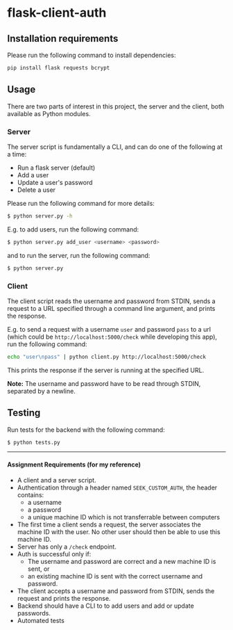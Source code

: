 # flask-client-auth


## Installation requirements

Please run the following command to install dependencies:

```bash
pip install flask requests bcrypt
```

## Usage

There are two parts of interest in this project, the server and the client,
both available as Python modules.

### Server
The server script is fundamentally a CLI, and can do one of the following at a
time:

* Run a flask server (default)
* Add a user
* Update a user's password
* Delete a user

Please run the following command for more details:

```bash
$ python server.py -h
```

E.g. to add users, run the following command:

```bash
$ python server.py add_user <username> <password>
```

and to run the server, run the following command:

```bash
$ python server.py
```

### Client

The client script reads the username and password from STDIN, sends a request to
a URL specified through a command line argument, and prints the response.

E.g. to send a request with a username `user` and password `pass` to a url
(which could be `http://localhost:5000/check` while developing this app),
run the following command:

```bash
echo "user\npass" | python client.py http://localhost:5000/check
```

This prints the response if the server is running at the specified URL.

**Note:** The username and password have to be read through STDIN, separated by a newline.

## Testing

Run tests for the backend with the following command:

```bash
$ python tests.py
```

---


#### Assignment Requirements (for my reference)

* A client and a server script.
* Authentication through a header named `SEEK_CUSTOM_AUTH`, the header contains:
    - a username
    - a password
    - a unique machine ID which is not transferrable between computers
* The first time a client sends a request, the server associates the machine ID
  with the user. No other user should then be able to use this machine ID.
* Server has only a `/check` endpoint.
* Auth is successful only if:
    - The username and password are correct and a new machine ID is sent, or
    - an existing machine ID is sent with the correct username and password.
* The client accepts a username and password from STDIN, sends the request and
  prints the response.
* Backend should have a CLI to to add users and add or update passwords.
* Automated tests
